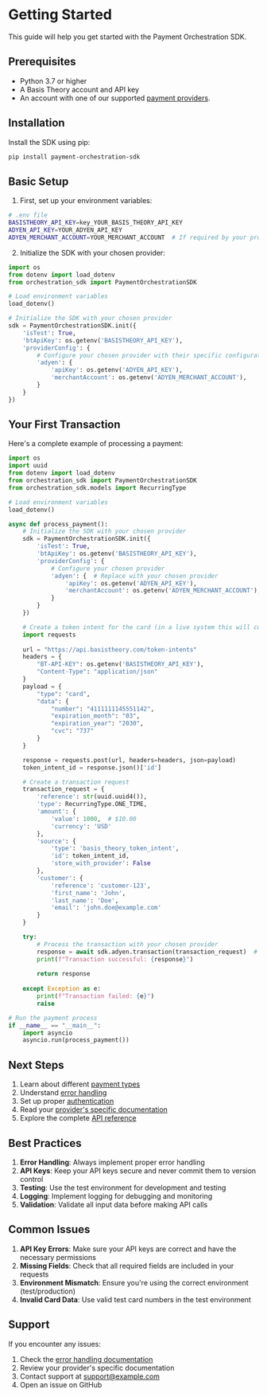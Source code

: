# Getting Started

This guide will help you get started with the Payment Orchestration SDK.

## Prerequisites

- Python 3.7 or higher
- A Basis Theory account and API key
- An account with one of our supported [payment providers](./providers/index.md).

## Installation

Install the SDK using pip:

```bash
pip install payment-orchestration-sdk
```

## Basic Setup

1. First, set up your environment variables:

```bash
# .env file
BASISTHEORY_API_KEY=key_YOUR_BASIS_THEORY_API_KEY
ADYEN_API_KEY=YOUR_ADYEN_API_KEY
ADYEN_MERCHANT_ACCOUNT=YOUR_MERCHANT_ACCOUNT  # If required by your provider
```

2. Initialize the SDK with your chosen provider:

```python
import os
from dotenv import load_dotenv
from orchestration_sdk import PaymentOrchestrationSDK

# Load environment variables
load_dotenv()

# Initialize the SDK with your chosen provider
sdk = PaymentOrchestrationSDK.init({
    'isTest': True,
    'btApiKey': os.getenv('BASISTHEORY_API_KEY'),
    'providerConfig': {
        # Configure your chosen provider with their specific configuration
        'adyen': { 
            'apiKey': os.getenv('ADYEN_API_KEY'),
            'merchantAccount': os.getenv('ADYEN_MERCHANT_ACCOUNT'),
        }
    }
})
```

## Your First Transaction

Here's a complete example of processing a payment:

```python
import os
import uuid
from dotenv import load_dotenv
from orchestration_sdk import PaymentOrchestrationSDK
from orchestration_sdk.models import RecurringType

# Load environment variables
load_dotenv()

async def process_payment():
    # Initialize the SDK with your chosen provider
    sdk = PaymentOrchestrationSDK.init({
        'isTest': True,
        'btApiKey': os.getenv('BASISTHEORY_API_KEY'),
        'providerConfig': {
            # Configure your chosen provider
            'adyen': {  # Replace with your chosen provider
                'apiKey': os.getenv('ADYEN_API_KEY'),
                'merchantAccount': os.getenv('ADYEN_MERCHANT_ACCOUNT'),
            }
        }
    })

    # Create a token intent for the card (in a live system this will come from Basis Theory Elements in your frontend)
    import requests
    
    url = "https://api.basistheory.com/token-intents"
    headers = {
        "BT-API-KEY": os.getenv('BASISTHEORY_API_KEY'),
        "Content-Type": "application/json"
    }
    payload = {
        "type": "card",
        "data": {
            "number": "4111111145551142",
            "expiration_month": "03",
            "expiration_year": "2030",
            "cvc": "737"
        }
    }

    response = requests.post(url, headers=headers, json=payload)
    token_intent_id = response.json()['id']

    # Create a transaction request
    transaction_request = {
        'reference': str(uuid.uuid4()),
        'type': RecurringType.ONE_TIME,
        'amount': {
            'value': 1000,  # $10.00
            'currency': 'USD'
        },
        'source': {
            'type': 'basis_theory_token_intent',
            'id': token_intent_id,
            'store_with_provider': False
        },
        'customer': {
            'reference': 'customer-123',
            'first_name': 'John',
            'last_name': 'Doe',
            'email': 'john.doe@example.com'
        }
    }

    try:
        # Process the transaction with your chosen provider
        response = await sdk.adyen.transaction(transaction_request)  # Use sdk.<provider>.transaction()
        print(f"Transaction successful: {response}")
        
        return response
        
    except Exception as e:
        print(f"Transaction failed: {e}")
        raise

# Run the payment process
if __name__ == "__main__":
    import asyncio
    asyncio.run(process_payment())
```

## Next Steps

1. Learn about different [payment types](./processing-payments.md)
2. Understand [error handling](./error-handling.md)
3. Set up proper [authentication](./authentication.md)
4. Read your [provider's specific documentation](./providers/index.md)
5. Explore the complete [API reference](./api-reference.md)

## Best Practices

1. **Error Handling**: Always implement proper error handling
2. **API Keys**: Keep your API keys secure and never commit them to version control
3. **Testing**: Use the test environment for development and testing
4. **Logging**: Implement logging for debugging and monitoring
5. **Validation**: Validate all input data before making API calls

## Common Issues

1. **API Key Errors**: Make sure your API keys are correct and have the necessary permissions
2. **Missing Fields**: Check that all required fields are included in your requests
3. **Environment Mismatch**: Ensure you're using the correct environment (test/production)
4. **Invalid Card Data**: Use valid test card numbers in the test environment

## Support

If you encounter any issues:

1. Check the [error handling documentation](./error-handling.md)
2. Review your provider's specific documentation
3. Contact support at [support@example.com](mailto:support@example.com)
4. Open an issue on GitHub 
